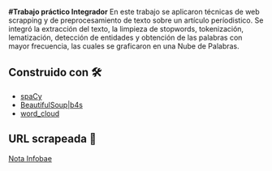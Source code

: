 **#Trabajo práctico Integrador**
En este trabajo se aplicaron técnicas de web scrapping y de preprocesamiento de texto sobre un artículo períodistico. Se integró la extracción del texto, la limpieza de stopwords, tokenización, lematización, detección de entidades y obtención de las palabras con mayor frecuencia, las cuales se graficaron en una Nube de Palabras.

## Construido con 🛠
* [spaCy](https://spacy.io/usage)
* [BeautifulSoup|b4s](https://www.crummy.com/software/BeautifulSoup/bs4/doc/)
* [word_cloud](https://pypi.org/project/wordcloud/)

## URL scrapeada 🔎
[Nota Infobae](https://www.infobae.com/economia/2025/04/07/con-fuertes-caidas-los-mercados-de-futuros-de-eeuu-confirman-temores-de-un-lunes-negro/)



